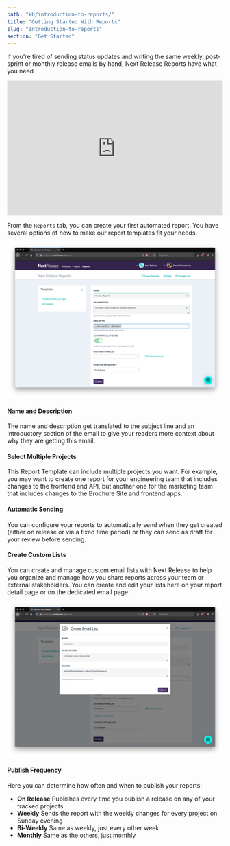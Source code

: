 ```yaml
---
path: "kb/introduction-to-reports/"
title: "Getting Started With Reports"
slug: "introduction-to-reports"
section: "Get Started"
---
```


If you're tired of sending status updates and writing the same weekly, post-sprint or
monthly release emails by hand, Next Release Reports have what you need.

<div style="position: relative; padding-bottom: 62.5%; height: 0;"><iframe src="https://www.loom.com/embed/fb838822f53a4a20907073908fb819c1" frameborder="0" webkitallowfullscreen mozallowfullscreen allowfullscreen style="position: absolute; top: 0; left: 0; width: 100%; height: 100%;"></iframe></div>

From the `Reports` tab, you can create your first automated report. You have several
options of how to make our report templates fit your needs.

![Create Reports With Next Release](../../src/images/screenshots/create-report.png)

#### Name and Description

The name and description get translated to the subject line and an introductory section of the email
to give your readers more context about why they are getting this email.

#### Select Multiple Projects

This Report Template can include multiple projects you want. For example, you may want to
create one report for your engineering team that includes changes to the frontend and API,
but another one for the marketing team that includes changes to the Brochure Site and frontend apps.

#### Automatic Sending

You can configure your reports to automatically send when they get created (either on release or via a
fixed time period) or they can send as draft for your review before sending.

#### Create Custom Lists

You can create and manage custom email lists with Next Release to help you organize and manage
how you share reports across your team or external stakeholders. You can create and edit your
lists here on your report detail page or on the dedicated email page.

![Manage Email Lists](../../src/images/screenshots/inline-email-list.png)

#### Publish Frequency

Here you can determine how often and when to publish your reports:

-   **On Release** Publishes every time you publish a release on any of your tracked projects
-   **Weekly** Sends the report with the weekly changes for every project on Sunday evening
-   **Bi-Weekly** Same as weekly, just every other week
-   **Monthly** Same as the others, just monthly

